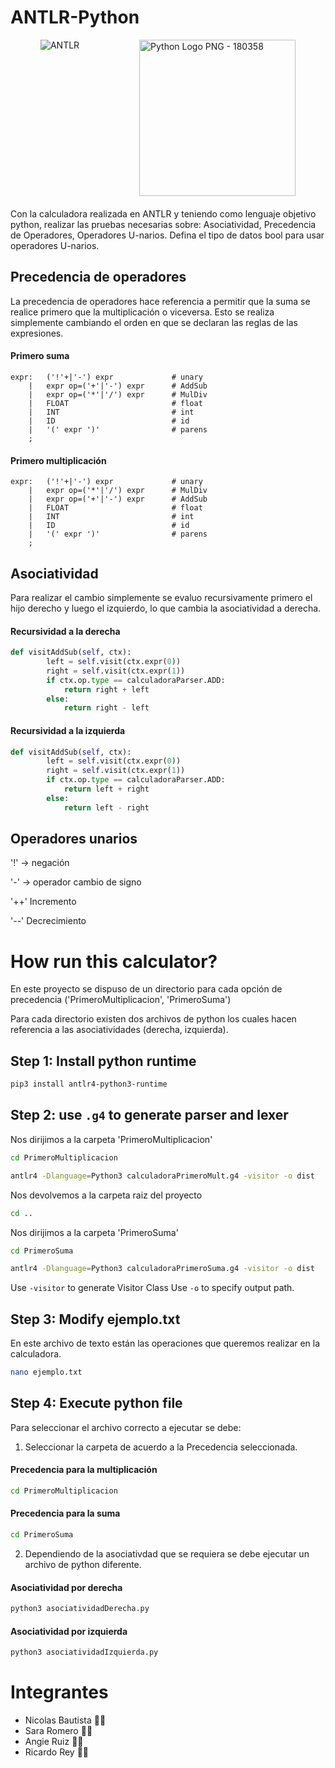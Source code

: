 # ANTLR-Python
<div style='width:100%; display:flex; justify-content:space-around; margin-bottom:20px;'>
<img class="lozad" data-src="https://avatars0.githubusercontent.com/u/80584?s=280&v=4" src="https://avatars0.githubusercontent.com/u/80584?s=280&v=4" alt="ANTLR">
<img class="lozad" data-src="https://pluspng.com/img-png/python-logo-png-python-logo-png-and-vector-logo-img-4096x4553.png" src="https://pluspng.com/img-png/python-logo-png-python-logo-png-and-vector-logo-img-4096x4553.png" alt="Python Logo PNG - 180358" width="250">
</div>


Con la calculadora realizada en ANTLR y teniendo como lenguaje objetivo python, realizar las pruebas necesarias sobre: Asociatividad, Precedencia de Operadores, Operadores U-narios. Defina el tipo de datos bool para usar operadores U-narios.

## Precedencia de operadores
La precedencia de operadores hace referencia a permitir que la suma se realice primero que la multiplicación o viceversa. Esto se realiza simplemente cambiando el orden en que se declaran las reglas de las expresiones.

#### Primero suma
```antrl
expr:   ('!'+|'-') expr             # unary
    |   expr op=('+'|'-') expr      # AddSub
    |   expr op=('*'|'/') expr      # MulDiv
    |   FLOAT                       # float
    |   INT                         # int
    |   ID                          # id
    |   '(' expr ')'                # parens
    ; 
```

#### Primero multiplicación
```antrl
expr:   ('!'+|'-') expr             # unary
    |   expr op=('*'|'/') expr      # MulDiv
    |   expr op=('+'|'-') expr      # AddSub
    |   FLOAT                       # float
    |   INT                         # int
    |   ID                          # id
    |   '(' expr ')'                # parens
    ; 
```

## Asociatividad


Para realizar el cambio simplemente se evaluo recursivamente primero el hijo derecho y luego el izquierdo, lo que cambia la asociatividad a derecha.

#### Recursividad a la derecha

```python
def visitAddSub(self, ctx):
        left = self.visit(ctx.expr(0))
        right = self.visit(ctx.expr(1))
        if ctx.op.type == calculadoraParser.ADD:
            return right + left
        else:
            return right - left
```

#### Recursividad a la izquierda
```python
def visitAddSub(self, ctx):
        left = self.visit(ctx.expr(0))
        right = self.visit(ctx.expr(1))
        if ctx.op.type == calculadoraParser.ADD:
            return left + right
        else:
            return left - right
```

## Operadores unarios

'!' -> negación

'-' -> operador cambio de signo

'++' Incremento

'--' Decrecimiento


# How run this calculator?

En este proyecto se dispuso de un directorio para cada opción de precedencia ('PrimeroMultiplicacion', 'PrimeroSuma')

Para cada directorio existen dos archivos de python los cuales hacen referencia a las asociatividades (derecha, izquierda).


## Step 1: Install python runtime

```bash
pip3 install antlr4-python3-runtime
```

## Step 2: use `.g4` to generate parser and lexer 
Nos dirijimos a la carpeta 'PrimeroMultiplicacion'
```bash
cd PrimeroMultiplicacion
```
```bash
antlr4 -Dlanguage=Python3 calculadoraPrimeroMult.g4 -visitor -o dist 
```
Nos devolvemos a la carpeta raiz del proyecto
```bash
cd ..
```
Nos dirijimos a la carpeta 'PrimeroSuma'
```bash
cd PrimeroSuma
```
```bash
antlr4 -Dlanguage=Python3 calculadoraPrimeroSuma.g4 -visitor -o dist 
```
Use `-visitor` to generate Visitor Class
Use `-o` to specify output path.

## Step 3: Modify ejemplo.txt

En este archivo de texto están las operaciones que queremos realizar en la calculadora.
```bash
nano ejemplo.txt
```

## Step 4: Execute python file
Para seleccionar el archivo correcto a ejecutar se debe:

1. Seleccionar la carpeta de acuerdo a la Precedencia seleccionada.

#### Precedencia para la multiplicación

```bash
cd PrimeroMultiplicacion
```
#### Precedencia para la suma

```bash
cd PrimeroSuma
```
2. Dependiendo de la asociativdad que se requiera se debe ejecutar un archivo de python diferente.

#### Asociatividad por derecha

```bash
python3 asociatividadDerecha.py
```
#### Asociatividad por izquierda

```bash
python3 asociatividadIzquierda.py
```

# Integrantes

- Nicolas Bautista 🧑‍💻
- Sara Romero 🧑‍💻
- Angie Ruiz 🧑‍💻
- Ricardo Rey 🧑‍💻
